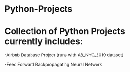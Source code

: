 # Python-Projects

# Collection of Python Projects currently includes:
-Airbnb Database Project (runs with AB_NYC_2019 dataset)

-Feed Forward Backpropagating Neural Network
